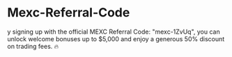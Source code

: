 # Mexc-Referral-Code
y signing up with the official MEXC Referral Code: "mexc-1ZvUq", you can unlock welcome bonuses up to $5,000 and enjoy a generous 50% discount on trading fees. 🔥
